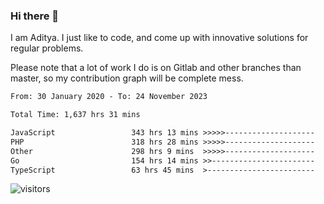 ### Hi there 👋

I am Aditya. I just like to code, and come up with innovative solutions for regular problems.

Please note that a lot of work I do is on Gitlab and other branches than master, so my contribution graph will be complete mess.

<!--START_SECTION:waka-->

```txt
From: 30 January 2020 - To: 24 November 2023

Total Time: 1,637 hrs 31 mins

JavaScript                 343 hrs 13 mins >>>>>--------------------   20.96 %
PHP                        318 hrs 28 mins >>>>>--------------------   19.45 %
Other                      298 hrs 9 mins  >>>>>--------------------   18.21 %
Go                         154 hrs 14 mins >>-----------------------   09.42 %
TypeScript                 63 hrs 45 mins  >------------------------   03.89 %
```

<!--END_SECTION:waka-->

![visitors](https://visitor-badge.glitch.me/badge?page_id=BrainBuzzer.visitor-badge&left_color=green&right_color=red)
